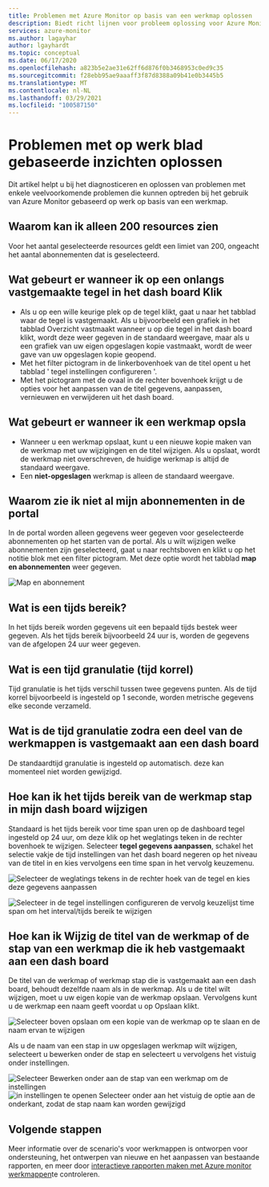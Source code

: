 ```yaml
---
title: Problemen met Azure Monitor op basis van een werkmap oplossen
description: Biedt richt lijnen voor probleem oplossing voor Azure Monitor inzichten op basis van een werkmap voor services zoals Azure Key Vault, Azure CosmosDB, Azure Storage en Azure cache voor redis.
services: azure-monitor
ms.author: lagayhar
author: lgayhardt
ms.topic: conceptual
ms.date: 06/17/2020
ms.openlocfilehash: a823b5e2ae31e62ff6d876f0b3468953c0ed9c35
ms.sourcegitcommit: f28ebb95ae9aaaff3f87d8388a09b41e0b3445b5
ms.translationtype: MT
ms.contentlocale: nl-NL
ms.lasthandoff: 03/29/2021
ms.locfileid: "100587150"
---
```

# <a name="troubleshooting-workbook-based-insights"></a>Problemen met op werk blad gebaseerde inzichten oplossen

Dit artikel helpt u bij het diagnosticeren en oplossen van problemen met enkele veelvoorkomende problemen die kunnen optreden bij het gebruik van Azure Monitor gebaseerd op werk op basis van een werkmap.


## <a name="why-can-i-only-see-200-resources"></a>Waarom kan ik alleen 200 resources zien

Voor het aantal geselecteerde resources geldt een limiet van 200, ongeacht het aantal abonnementen dat is geselecteerd.

## <a name="what-happens-when-i-click-on-a-recently-pinned-tile-in-the-dashboard"></a>Wat gebeurt er wanneer ik op een onlangs vastgemaakte tegel in het dash board Klik

* Als u op een wille keurige plek op de tegel klikt, gaat u naar het tabblad waar de tegel is vastgemaakt. Als u bijvoorbeeld een grafiek in het tabblad Overzicht vastmaakt wanneer u op die tegel in het dash board klikt, wordt deze weer gegeven in de standaard weergave, maar als u een grafiek van uw eigen opgeslagen kopie vastmaakt, wordt de weer gave van uw opgeslagen kopie geopend.
* Met het filter pictogram in de linkerbovenhoek van de titel opent u het tabblad ' tegel instellingen configureren '.
* Met het pictogram met de ovaal in de rechter bovenhoek krijgt u de opties voor het aanpassen van de titel gegevens, aanpassen, vernieuwen en verwijderen uit het dash board.

## <a name="what-happens-when-i-save-a-workbook"></a>Wat gebeurt er wanneer ik een werkmap opsla

* Wanneer u een werkmap opslaat, kunt u een nieuwe kopie maken van de werkmap met uw wijzigingen en de titel wijzigen. Als u opslaat, wordt de werkmap niet overschreven, de huidige werkmap is altijd de standaard weergave.
* Een **niet-opgeslagen** werkmap is alleen de standaard weergave.

## <a name="why-dont-i-see-all-my-subscriptions-in-the-portal"></a>Waarom zie ik niet al mijn abonnementen in de portal

In de portal worden alleen gegevens weer gegeven voor geselecteerde abonnementen op het starten van de portal. Als u wilt wijzigen welke abonnementen zijn geselecteerd, gaat u naar rechtsboven en klikt u op het notitie blok met een filter pictogram. Met deze optie wordt het tabblad **map en abonnementen** weer gegeven.

![Map en abonnement](./media/storage-insights-overview/fqa3.png)

## <a name="what-is-time-range"></a>Wat is een tijds bereik?

In het tijds bereik worden gegevens uit een bepaald tijds bestek weer gegeven. Als het tijds bereik bijvoorbeeld 24 uur is, worden de gegevens van de afgelopen 24 uur weer gegeven.

## <a name="what-is-time-granularity-time-grain"></a>Wat is een tijd granulatie (tijd korrel)

Tijd granulatie is het tijds verschil tussen twee gegevens punten. Als de tijd korrel bijvoorbeeld is ingesteld op 1 seconde, worden metrische gegevens elke seconde verzameld.

## <a name="what-is-the-time-granularity-once-we-pin-any-part-of-the-workbooks-to-a-dashboard"></a>Wat is de tijd granulatie zodra een deel van de werkmappen is vastgemaakt aan een dash board

De standaardtijd granulatie is ingesteld op automatisch. deze kan momenteel niet worden gewijzigd.

## <a name="how-do-i-change-the-timespan-time-range-of-the-workbook-step-on-my-dashboard"></a>Hoe kan ik het tijds bereik van de werkmap stap in mijn dash board wijzigen

Standaard is het tijds bereik voor time span uren op de dashboard tegel ingesteld op 24 uur, om deze klik op het weglatings teken in de rechter bovenhoek te wijzigen. Selecteer **tegel gegevens aanpassen**, schakel het selectie vakje de tijd instellingen van het dash board negeren op het niveau van de titel in en kies vervolgens een time span in het vervolg keuzemenu.  

![Selecteer de weglatings tekens in de rechter hoek van de tegel en kies deze gegevens aanpassen](./media/storage-insights-overview/fqa-data-settings.png)

![Selecteer in de tegel instellingen configureren de vervolg keuzelijst time span om het interval/tijds bereik te wijzigen](./media/storage-insights-overview/fqa-timespan.png)

## <a name="how-do-i-change-the-title-of-the-workbook-or-a-workbook-step-i-pinned-to-a-dashboard"></a>Hoe kan ik Wijzig de titel van de werkmap of de stap van een werkmap die ik heb vastgemaakt aan een dash board

De titel van de werkmap of werkmap stap die is vastgemaakt aan een dash board, behoudt dezelfde naam als in de werkmap. Als u de titel wilt wijzigen, moet u uw eigen kopie van de werkmap opslaan. Vervolgens kunt u de werkmap een naam geeft voordat u op Opslaan klikt.

![Selecteer boven opslaan om een kopie van de werkmap op te slaan en de naam ervan te wijzigen](./media/storage-insights-overview/fqa-change-workbook-name.png)

Als u de naam van een stap in uw opgeslagen werkmap wilt wijzigen, selecteert u bewerken onder de stap en selecteert u vervolgens het vistuig onder instellingen.

![Selecteer Bewerken onder aan de stap van een werkmap om de instellingen ](./media/storage-insights-overview/fqa-edit.png)
 ![ in instellingen te openen Selecteer onder aan het vistuig de optie aan de onderkant, zodat de stap naam kan worden gewijzigd](./media/storage-insights-overview/fqa-change-name.png)

## <a name="next-steps"></a>Volgende stappen

Meer informatie over de scenario's voor werkmappen is ontworpen voor ondersteuning, het ontwerpen van nieuwe en het aanpassen van bestaande rapporten, en meer door [interactieve rapporten maken met Azure monitor werkmappen](../visualize/workbooks-overview.md)te controleren.
